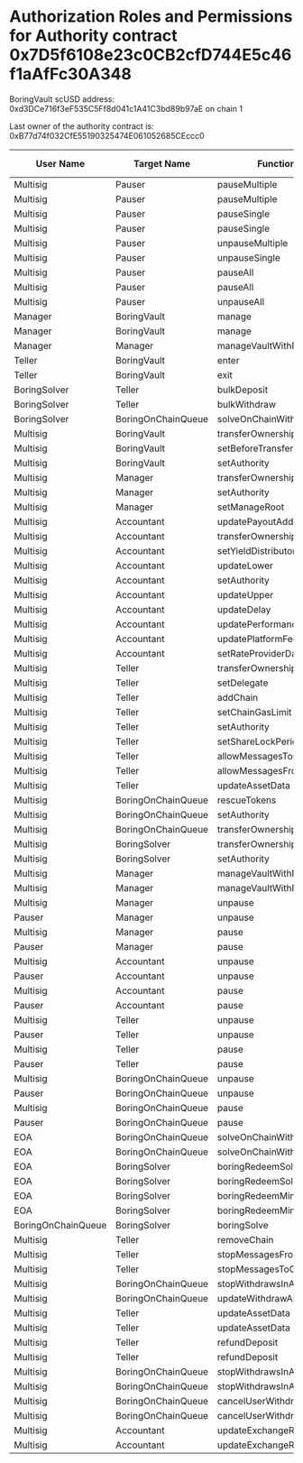 # Authorization Roles and Permissions for Authority contract 0x7D5f6108e23c0CB2cfD744E5c46f1aAfFc30A348

BoringVault scUSD address: 0xd3DCe716f3eF535C5Ff8d041c1A41C3bd89b97aE on chain 1

Last owner of the authority contract is: 0xB77d74f032CfE55190325474E061052685CEccc0

| User Name | Target Name | Function Names | Function Signatures | User Address | Target Address |
|-----------|-------------|----------------|-------------------|--------------|----------------|
| Multisig | Pauser | pauseMultiple | 0x1414a737 | 0x8D3e2ede20B3Bbe781C88Bdaf472E1e265f38Db8 | 0x7B49E2ceed55B33C382741eCdfe585878843c1f1 |
| Multisig | Pauser | pauseMultiple | 0x1414a737 | 0x7Ad69d482b56062b6e76D6e645FC5bFCB97C93b5 | 0x7B49E2ceed55B33C382741eCdfe585878843c1f1 |
| Multisig | Pauser | pauseSingle | 0x6fa02012 | 0x8D3e2ede20B3Bbe781C88Bdaf472E1e265f38Db8 | 0x7B49E2ceed55B33C382741eCdfe585878843c1f1 |
| Multisig | Pauser | pauseSingle | 0x6fa02012 | 0x7Ad69d482b56062b6e76D6e645FC5bFCB97C93b5 | 0x7B49E2ceed55B33C382741eCdfe585878843c1f1 |
| Multisig | Pauser | unpauseMultiple | 0x2a578b95 | 0xB77d74f032CfE55190325474E061052685CEccc0 | 0x7B49E2ceed55B33C382741eCdfe585878843c1f1 |
| Multisig | Pauser | unpauseSingle | 0x4ed1a7ed | 0xB77d74f032CfE55190325474E061052685CEccc0 | 0x7B49E2ceed55B33C382741eCdfe585878843c1f1 |
| Multisig | Pauser | pauseAll | 0x595c6a67 | 0x8D3e2ede20B3Bbe781C88Bdaf472E1e265f38Db8 | 0x7B49E2ceed55B33C382741eCdfe585878843c1f1 |
| Multisig | Pauser | pauseAll | 0x595c6a67 | 0x7Ad69d482b56062b6e76D6e645FC5bFCB97C93b5 | 0x7B49E2ceed55B33C382741eCdfe585878843c1f1 |
| Multisig | Pauser | unpauseAll | 0x8a2ddd03 | 0xB77d74f032CfE55190325474E061052685CEccc0 | 0x7B49E2ceed55B33C382741eCdfe585878843c1f1 |
| Manager | BoringVault | manage | 0x224d8703 | 0x76fda7A02B616070D3eC5902Fa3C5683AC3cB8B6 | 0xd3DCe716f3eF535C5Ff8d041c1A41C3bd89b97aE |
| Manager | BoringVault | manage | 0xf6e715d0 | 0x76fda7A02B616070D3eC5902Fa3C5683AC3cB8B6 | 0xd3DCe716f3eF535C5Ff8d041c1A41C3bd89b97aE |
| Manager | Manager | manageVaultWithMerkleVerification | 0x244b0f6a | 0x76fda7A02B616070D3eC5902Fa3C5683AC3cB8B6 | 0x76fda7A02B616070D3eC5902Fa3C5683AC3cB8B6 |
| Teller | BoringVault | enter | 0x39d6ba32 | 0x358CFACf00d0B4634849821BB3d1965b472c776a | 0xd3DCe716f3eF535C5Ff8d041c1A41C3bd89b97aE |
| Teller | BoringVault | exit | 0x18457e61 | 0x358CFACf00d0B4634849821BB3d1965b472c776a | 0xd3DCe716f3eF535C5Ff8d041c1A41C3bd89b97aE |
| BoringSolver | Teller | bulkDeposit | 0x9d574420 | 0xE41A255A37C7d5d30a2A20D58f4ecE149b346a61 | 0x358CFACf00d0B4634849821BB3d1965b472c776a |
| BoringSolver | Teller | bulkWithdraw | 0x3e64ce99 | 0xE41A255A37C7d5d30a2A20D58f4ecE149b346a61 | 0x358CFACf00d0B4634849821BB3d1965b472c776a |
| BoringSolver | BoringOnChainQueue | solveOnChainWithdraws | 0x412638dc | 0xE41A255A37C7d5d30a2A20D58f4ecE149b346a61 | 0x3754480db8b3E607fbE125697EB496a44A1Be720 |
| Multisig | BoringVault | transferOwnership | 0xf2fde38b | 0xB77d74f032CfE55190325474E061052685CEccc0 | 0xd3DCe716f3eF535C5Ff8d041c1A41C3bd89b97aE |
| Multisig | BoringVault | setBeforeTransferHook | 0x8929565f | 0xB77d74f032CfE55190325474E061052685CEccc0 | 0xd3DCe716f3eF535C5Ff8d041c1A41C3bd89b97aE |
| Multisig | BoringVault | setAuthority | 0x7a9e5e4b | 0xB77d74f032CfE55190325474E061052685CEccc0 | 0xd3DCe716f3eF535C5Ff8d041c1A41C3bd89b97aE |
| Multisig | Manager | transferOwnership | 0xf2fde38b | 0xB77d74f032CfE55190325474E061052685CEccc0 | 0x76fda7A02B616070D3eC5902Fa3C5683AC3cB8B6 |
| Multisig | Manager | setAuthority | 0x7a9e5e4b | 0xB77d74f032CfE55190325474E061052685CEccc0 | 0x76fda7A02B616070D3eC5902Fa3C5683AC3cB8B6 |
| Multisig | Manager | setManageRoot | 0x21801a99 | 0xB77d74f032CfE55190325474E061052685CEccc0 | 0x76fda7A02B616070D3eC5902Fa3C5683AC3cB8B6 |
| Multisig | Accountant | updatePayoutAddress | 0x56200819 | 0xB77d74f032CfE55190325474E061052685CEccc0 | 0xA76E0F54918E39A63904b51F688513043242a0BE |
| Multisig | Accountant | transferOwnership | 0xf2fde38b | 0xB77d74f032CfE55190325474E061052685CEccc0 | 0xA76E0F54918E39A63904b51F688513043242a0BE |
| Multisig | Accountant | setYieldDistributor | 0x3038a60d | 0xB77d74f032CfE55190325474E061052685CEccc0 | 0xA76E0F54918E39A63904b51F688513043242a0BE |
| Multisig | Accountant | updateLower | 0x207ec0e7 | 0xB77d74f032CfE55190325474E061052685CEccc0 | 0xA76E0F54918E39A63904b51F688513043242a0BE |
| Multisig | Accountant | setAuthority | 0x7a9e5e4b | 0xB77d74f032CfE55190325474E061052685CEccc0 | 0xA76E0F54918E39A63904b51F688513043242a0BE |
| Multisig | Accountant | updateUpper | 0x634da58f | 0xB77d74f032CfE55190325474E061052685CEccc0 | 0xA76E0F54918E39A63904b51F688513043242a0BE |
| Multisig | Accountant | updateDelay | 0x6a054dc9 | 0xB77d74f032CfE55190325474E061052685CEccc0 | 0xA76E0F54918E39A63904b51F688513043242a0BE |
| Multisig | Accountant | updatePerformanceFee | 0x709ac1c3 | 0xB77d74f032CfE55190325474E061052685CEccc0 | 0xA76E0F54918E39A63904b51F688513043242a0BE |
| Multisig | Accountant | updatePlatformFee | 0xafb06952 | 0xB77d74f032CfE55190325474E061052685CEccc0 | 0xA76E0F54918E39A63904b51F688513043242a0BE |
| Multisig | Accountant | setRateProviderData | 0x4d8be07e | 0xB77d74f032CfE55190325474E061052685CEccc0 | 0xA76E0F54918E39A63904b51F688513043242a0BE |
| Multisig | Teller | transferOwnership | 0xf2fde38b | 0xB77d74f032CfE55190325474E061052685CEccc0 | 0x358CFACf00d0B4634849821BB3d1965b472c776a |
| Multisig | Teller | setDelegate | 0xca5eb5e1 | 0xB77d74f032CfE55190325474E061052685CEccc0 | 0x358CFACf00d0B4634849821BB3d1965b472c776a |
| Multisig | Teller | addChain | 0x34dafd6b | 0xB77d74f032CfE55190325474E061052685CEccc0 | 0x358CFACf00d0B4634849821BB3d1965b472c776a |
| Multisig | Teller | setChainGasLimit | 0x1568fc58 | 0xB77d74f032CfE55190325474E061052685CEccc0 | 0x358CFACf00d0B4634849821BB3d1965b472c776a |
| Multisig | Teller | setAuthority | 0x7a9e5e4b | 0xB77d74f032CfE55190325474E061052685CEccc0 | 0x358CFACf00d0B4634849821BB3d1965b472c776a |
| Multisig | Teller | setShareLockPeriod | 0x12056e2d | 0xB77d74f032CfE55190325474E061052685CEccc0 | 0x358CFACf00d0B4634849821BB3d1965b472c776a |
| Multisig | Teller | allowMessagesToChain | 0xb5ba6182 | 0xB77d74f032CfE55190325474E061052685CEccc0 | 0x358CFACf00d0B4634849821BB3d1965b472c776a |
| Multisig | Teller | allowMessagesFromChain | 0x202eac57 | 0xB77d74f032CfE55190325474E061052685CEccc0 | 0x358CFACf00d0B4634849821BB3d1965b472c776a |
| Multisig | Teller | updateAssetData | 0x8dfd8ba1 | 0xB77d74f032CfE55190325474E061052685CEccc0 | 0x358CFACf00d0B4634849821BB3d1965b472c776a |
| Multisig | BoringOnChainQueue | rescueTokens | 0x0bf6cab7 | 0xB77d74f032CfE55190325474E061052685CEccc0 | 0x3754480db8b3E607fbE125697EB496a44A1Be720 |
| Multisig | BoringOnChainQueue | setAuthority | 0x7a9e5e4b | 0xB77d74f032CfE55190325474E061052685CEccc0 | 0x3754480db8b3E607fbE125697EB496a44A1Be720 |
| Multisig | BoringOnChainQueue | transferOwnership | 0xf2fde38b | 0xB77d74f032CfE55190325474E061052685CEccc0 | 0x3754480db8b3E607fbE125697EB496a44A1Be720 |
| Multisig | BoringSolver | transferOwnership | 0xf2fde38b | 0xB77d74f032CfE55190325474E061052685CEccc0 | 0xE41A255A37C7d5d30a2A20D58f4ecE149b346a61 |
| Multisig | BoringSolver | setAuthority | 0x7a9e5e4b | 0xB77d74f032CfE55190325474E061052685CEccc0 | 0xE41A255A37C7d5d30a2A20D58f4ecE149b346a61 |
| Multisig | Manager | manageVaultWithMerkleVerification | 0x244b0f6a | 0x8D3e2ede20B3Bbe781C88Bdaf472E1e265f38Db8 | 0x76fda7A02B616070D3eC5902Fa3C5683AC3cB8B6 |
| Multisig | Manager | manageVaultWithMerkleVerification | 0x244b0f6a | 0x7Ad69d482b56062b6e76D6e645FC5bFCB97C93b5 | 0x76fda7A02B616070D3eC5902Fa3C5683AC3cB8B6 |
| Multisig | Manager | unpause | 0x3f4ba83a | 0xB77d74f032CfE55190325474E061052685CEccc0 | 0x76fda7A02B616070D3eC5902Fa3C5683AC3cB8B6 |
| Pauser | Manager | unpause | 0x3f4ba83a | 0x7B49E2ceed55B33C382741eCdfe585878843c1f1 | 0x76fda7A02B616070D3eC5902Fa3C5683AC3cB8B6 |
| Multisig | Manager | pause | 0x8456cb59 | 0xB77d74f032CfE55190325474E061052685CEccc0 | 0x76fda7A02B616070D3eC5902Fa3C5683AC3cB8B6 |
| Pauser | Manager | pause | 0x8456cb59 | 0x7B49E2ceed55B33C382741eCdfe585878843c1f1 | 0x76fda7A02B616070D3eC5902Fa3C5683AC3cB8B6 |
| Multisig | Accountant | unpause | 0x3f4ba83a | 0xB77d74f032CfE55190325474E061052685CEccc0 | 0xA76E0F54918E39A63904b51F688513043242a0BE |
| Pauser | Accountant | unpause | 0x3f4ba83a | 0x7B49E2ceed55B33C382741eCdfe585878843c1f1 | 0xA76E0F54918E39A63904b51F688513043242a0BE |
| Multisig | Accountant | pause | 0x8456cb59 | 0xB77d74f032CfE55190325474E061052685CEccc0 | 0xA76E0F54918E39A63904b51F688513043242a0BE |
| Pauser | Accountant | pause | 0x8456cb59 | 0x7B49E2ceed55B33C382741eCdfe585878843c1f1 | 0xA76E0F54918E39A63904b51F688513043242a0BE |
| Multisig | Teller | unpause | 0x3f4ba83a | 0xB77d74f032CfE55190325474E061052685CEccc0 | 0x358CFACf00d0B4634849821BB3d1965b472c776a |
| Pauser | Teller | unpause | 0x3f4ba83a | 0x7B49E2ceed55B33C382741eCdfe585878843c1f1 | 0x358CFACf00d0B4634849821BB3d1965b472c776a |
| Multisig | Teller | pause | 0x8456cb59 | 0xB77d74f032CfE55190325474E061052685CEccc0 | 0x358CFACf00d0B4634849821BB3d1965b472c776a |
| Pauser | Teller | pause | 0x8456cb59 | 0x7B49E2ceed55B33C382741eCdfe585878843c1f1 | 0x358CFACf00d0B4634849821BB3d1965b472c776a |
| Multisig | BoringOnChainQueue | unpause | 0x3f4ba83a | 0xB77d74f032CfE55190325474E061052685CEccc0 | 0x3754480db8b3E607fbE125697EB496a44A1Be720 |
| Pauser | BoringOnChainQueue | unpause | 0x3f4ba83a | 0x7B49E2ceed55B33C382741eCdfe585878843c1f1 | 0x3754480db8b3E607fbE125697EB496a44A1Be720 |
| Multisig | BoringOnChainQueue | pause | 0x8456cb59 | 0xB77d74f032CfE55190325474E061052685CEccc0 | 0x3754480db8b3E607fbE125697EB496a44A1Be720 |
| Pauser | BoringOnChainQueue | pause | 0x8456cb59 | 0x7B49E2ceed55B33C382741eCdfe585878843c1f1 | 0x3754480db8b3E607fbE125697EB496a44A1Be720 |
| EOA | BoringOnChainQueue | solveOnChainWithdraws | 0x412638dc | 0xf8553c8552f906C19286F21711721E206EE4909E | 0x3754480db8b3E607fbE125697EB496a44A1Be720 |
| EOA | BoringOnChainQueue | solveOnChainWithdraws | 0x412638dc | 0xD23086C4e450cAAF55704EbC03875A04B4716CA2 | 0x3754480db8b3E607fbE125697EB496a44A1Be720 |
| EOA | BoringSolver | boringRedeemSolve | 0xb7532db2 | 0xf8553c8552f906C19286F21711721E206EE4909E | 0xE41A255A37C7d5d30a2A20D58f4ecE149b346a61 |
| EOA | BoringSolver | boringRedeemSolve | 0xb7532db2 | 0xD23086C4e450cAAF55704EbC03875A04B4716CA2 | 0xE41A255A37C7d5d30a2A20D58f4ecE149b346a61 |
| EOA | BoringSolver | boringRedeemMintSolve | 0xff011b62 | 0xf8553c8552f906C19286F21711721E206EE4909E | 0xE41A255A37C7d5d30a2A20D58f4ecE149b346a61 |
| EOA | BoringSolver | boringRedeemMintSolve | 0xff011b62 | 0xD23086C4e450cAAF55704EbC03875A04B4716CA2 | 0xE41A255A37C7d5d30a2A20D58f4ecE149b346a61 |
| BoringOnChainQueue | BoringSolver | boringSolve | 0x67aa0416 | 0x3754480db8b3E607fbE125697EB496a44A1Be720 | 0xE41A255A37C7d5d30a2A20D58f4ecE149b346a61 |
| Multisig | Teller | removeChain | 0x55a2d64d | 0xB77d74f032CfE55190325474E061052685CEccc0 | 0x358CFACf00d0B4634849821BB3d1965b472c776a |
| Multisig | Teller | stopMessagesFromChain | 0xd555f368 | 0xB77d74f032CfE55190325474E061052685CEccc0 | 0x358CFACf00d0B4634849821BB3d1965b472c776a |
| Multisig | Teller | stopMessagesToChain | 0x45ad6063 | 0xB77d74f032CfE55190325474E061052685CEccc0 | 0x358CFACf00d0B4634849821BB3d1965b472c776a |
| Multisig | BoringOnChainQueue | stopWithdrawsInAsset | 0x74732728 | 0xB77d74f032CfE55190325474E061052685CEccc0 | 0x3754480db8b3E607fbE125697EB496a44A1Be720 |
| Multisig | BoringOnChainQueue | updateWithdrawAsset | 0xeed4b3f8 | 0xB77d74f032CfE55190325474E061052685CEccc0 | 0x3754480db8b3E607fbE125697EB496a44A1Be720 |
| Multisig | Teller | updateAssetData | 0x8dfd8ba1 | 0x8D3e2ede20B3Bbe781C88Bdaf472E1e265f38Db8 | 0x358CFACf00d0B4634849821BB3d1965b472c776a |
| Multisig | Teller | updateAssetData | 0x8dfd8ba1 | 0x7Ad69d482b56062b6e76D6e645FC5bFCB97C93b5 | 0x358CFACf00d0B4634849821BB3d1965b472c776a |
| Multisig | Teller | refundDeposit | 0x46b563f4 | 0x8D3e2ede20B3Bbe781C88Bdaf472E1e265f38Db8 | 0x358CFACf00d0B4634849821BB3d1965b472c776a |
| Multisig | Teller | refundDeposit | 0x46b563f4 | 0x7Ad69d482b56062b6e76D6e645FC5bFCB97C93b5 | 0x358CFACf00d0B4634849821BB3d1965b472c776a |
| Multisig | BoringOnChainQueue | stopWithdrawsInAsset | 0x74732728 | 0x8D3e2ede20B3Bbe781C88Bdaf472E1e265f38Db8 | 0x3754480db8b3E607fbE125697EB496a44A1Be720 |
| Multisig | BoringOnChainQueue | stopWithdrawsInAsset | 0x74732728 | 0x7Ad69d482b56062b6e76D6e645FC5bFCB97C93b5 | 0x3754480db8b3E607fbE125697EB496a44A1Be720 |
| Multisig | BoringOnChainQueue | cancelUserWithdraws | 0x9fff7e2a | 0x8D3e2ede20B3Bbe781C88Bdaf472E1e265f38Db8 | 0x3754480db8b3E607fbE125697EB496a44A1Be720 |
| Multisig | BoringOnChainQueue | cancelUserWithdraws | 0x9fff7e2a | 0x7Ad69d482b56062b6e76D6e645FC5bFCB97C93b5 | 0x3754480db8b3E607fbE125697EB496a44A1Be720 |
| Multisig | Accountant | updateExchangeRate | 0x3458113d | 0x8D3e2ede20B3Bbe781C88Bdaf472E1e265f38Db8 | 0xA76E0F54918E39A63904b51F688513043242a0BE |
| Multisig | Accountant | updateExchangeRate | 0x3458113d | 0x7Ad69d482b56062b6e76D6e645FC5bFCB97C93b5 | 0xA76E0F54918E39A63904b51F688513043242a0BE |
